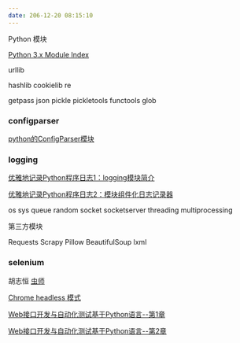 ```yaml
---
date: 206-12-20 08:15:10
---
```


Python 模块

[Python 3.x Module Index](https://docs.python.org/3/py-modindex.html)

urllib

hashlib
cookielib
re

getpass
json
pickle
pickletools
functools
glob

### configparser
[ python的ConfigParser模块](http://blog.csdn.net/miner_k/article/details/77857292)

### logging

[优雅地记录Python程序日志1：logging模块简介](http://zmister.com/archives/213.html)

[优雅地记录Python程序日志2：模块组件化日志记录器](http://zmister.com/archives/217.html)

os
sys
queue
random
socket
socketserver
threading
multiprocessing



第三方模块

Requests
Scrapy
Pillow
BeautifulSoup
lxml

### selenium
胡志恒
[虫师](http://www.cnblogs.com/fnng/)

[Chrome headless 模式](http://www.cnblogs.com/fnng/p/7797839.html)

[Web接口开发与自动化测试基于Python语言--第1章](http://blog.csdn.net/zhaoxz1985/article/details/72780085)

[Web接口开发与自动化测试基于Python语言--第2章](http://blog.csdn.net/zhaoxz1985/article/details/72862466)